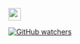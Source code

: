 [<img src=" https://dyjo4949.github.io/argo-cd-kyverno/" width="25"/>](https://github.com/user/repository/subscription)

[![GitHub watchers](https://img.shields.io/github/watchers/dyjo4949/argo-cd-kyverno.svg?style=social&label=Watchers)](https://github.com/dyjo4949/argo-cd-kyverno)